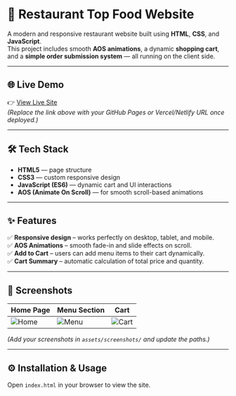 # 🍕 Restaurant Top Food Website

A modern and responsive restaurant website built using **HTML**, **CSS**, and **JavaScript**.  
This project includes smooth **AOS animations**, a dynamic **shopping cart**, and a **simple order submission system** — all running on the client side.

---

## 🌐 Live Demo

👉 [View Live Site]()  
_(Replace the link above with your GitHub Pages or Vercel/Netlify URL once deployed.)_

---

## 🛠️ Tech Stack

- **HTML5** — page structure
- **CSS3** — custom responsive design
- **JavaScript (ES6)** — dynamic cart and UI interactions
- **AOS (Animate On Scroll)** — for smooth scroll-based animations

---

## ✨ Features

✅ **Responsive design** – works perfectly on desktop, tablet, and mobile.  
✅ **AOS Animations** – smooth fade-in and slide effects on scroll.  
✅ **Add to Cart** – users can add menu items to their cart dynamically.  
✅ **Cart Summary** – automatic calculation of total price and quantity.

---

## 📸 Screenshots

| Home Page                            | Menu Section                          | Cart                                  |
| ------------------------------------ | ------------------------------------- | ------------------------------------- |
| ![Home](./assets/screen/Screen.home) | ![Menu](./assets/screen/Screen.home2) | ![Cart](./assets//screen/Screen.menu) |

_(Add your screenshots in `assets/screenshots/` and update the paths.)_

---

## ⚙️ Installation & Usage

Open `index.html` in your browser to view the site.
